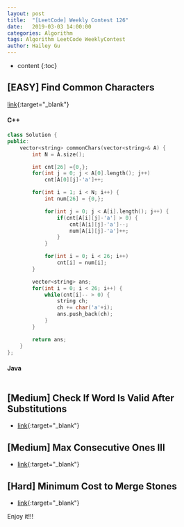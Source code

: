 ```yaml
---
layout: post
title:  "[LeetCode] Weekly Contest 126"
date:   2019-03-03 14:00:00
categories: Algorithm
tags: Algorithm LeetCode WeeklyContest
author: Hailey Gu
---
```


* content
{:toc}

## [EASY] Find Common Characters
[link](https://leetcode.com/problems/find-common-characters/){:target="_blank"}

#### C++
```c++
class Solution {
public:
    vector<string> commonChars(vector<string>& A) {
        int N = A.size();

        int cnt[26] ={0,};
        for(int j = 0; j < A[0].length(); j++)
            cnt[A[0][j]-'a']++;

        for(int i = 1; i < N; i++) {
            int num[26] = {0,};

            for(int j = 0; j < A[i].length(); j++) {
                if(cnt[A[i][j]-'a'] > 0) {
                    cnt[A[i][j]-'a']--;
                    num[A[i][j]-'a']++;
                }
            }

            for(int i = 0; i < 26; i++)
                cnt[i] = num[i];
        }

        vector<string> ans;
        for(int i = 0; i < 26; i++) {
            while(cnt[i]-- > 0) {
                string ch;
                ch += char('a'+i);
                ans.push_back(ch);
            }  
        }

        return ans;
    }
};
```

#### Java
```Java
```

## [Medium] Check If Word Is Valid After Substitutions
* [link](https://leetcode.com/problems/check-if-word-is-valid-after-substitutions/){:target="_blank"}

## [Medium] Max Consecutive Ones III
* [link](https://leetcode.com/problems/max-consecutive-ones-iii/){:target="_blank"}

## [Hard] Minimum Cost to Merge Stones
* [link](https://leetcode.com/problems/minimum-cost-to-merge-stones/){:target="_blank"}

Enjoy it!!!
